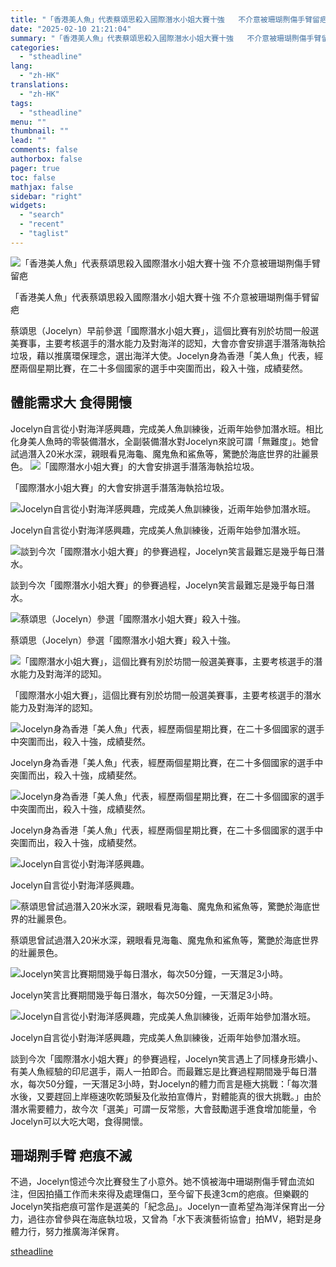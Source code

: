 ```yaml
---
title: "「香港美人魚」代表蔡頌思殺入國際潛水小姐大賽十強   不介意被珊瑚𠝹傷手臂留疤"
date: "2025-02-10 21:21:04"
summary: "「香港美人魚」代表蔡頌思殺入國際潛水小姐大賽十強   不介意被珊瑚𠝹傷手臂留疤       ..."
categories:
  - "stheadline"
lang:
  - "zh-HK"
translations:
  - "zh-HK"
tags:
  - "stheadline"
menu: ""
thumbnail: ""
lead: ""
comments: false
authorbox: false
pager: true
toc: false
mathjax: false
sidebar: "right"
widgets:
  - "search"
  - "recent"
  - "taglist"
---
```


![「香港美人魚」代表蔡頌思殺入國際潛水小姐大賽十強   不介意被珊瑚𠝹傷手臂留疤](https://image.stheadline.com/f/680p0/0x0/100/none/2800ded391e5468a95a19fe189404c3b/stheadline/inewsmedia/20250210/_2025021021151513763.jpg)

「香港美人魚」代表蔡頌思殺入國際潛水小姐大賽十強 不介意被珊瑚𠝹傷手臂留疤




蔡頌思（Jocelyn）早前參選「國際潛水小姐大賽」，這個比賽有別於坊間一般選美賽事，主要考核選手的潛水能力及對海洋的認知，大會亦會安排選手潛落海執拾垃圾，藉以推廣環保理念，選出海洋大使。Jocelyn身為香港「美人魚」代表，經歷兩個星期比賽，在二十多個國家的選手中突圍而出，殺入十強，成績斐然。

體能需求大 食得開懷
----------

Jocelyn自言從小對海洋感興趣，完成美人魚訓練後，近兩年始參加潛水班。相比化身美人魚時的零裝備潛水，全副裝備潛水對Jocelyn來說可謂「無難度」。她曾試過潛入20米水深，親眼看見海龜、魔鬼魚和鯊魚等，驚艷於海底世界的壯麗景色。
 ![「國際潛水小姐大賽」的大會安排選手潛落海執拾垃圾。](https://image.hkhl.hk/f/1024p0/0x0/100/none/7287479ede700220c32348d891963eaf/2025-02/IMG_2712.JPG)


「國際潛水小姐大賽」的大會安排選手潛落海執拾垃圾。



 ![Jocelyn自言從小對海洋感興趣，完成美人魚訓練後，近兩年始參加潛水班。](https://image.hkhl.hk/f/1024p0/0x0/100/none/31238560361d73c05f6b3bdf01d1fe9a/2025-02/IMG_2789.JPG)


Jocelyn自言從小對海洋感興趣，完成美人魚訓練後，近兩年始參加潛水班。



 ![談到今次「國際潛水小姐大賽」的參賽過程，Jocelyn笑言最難忘是幾乎每日潛水。](https://image.hkhl.hk/f/1024p0/0x0/100/none/57dea0de69920561c7cbe07508360850/2025-02/IMG_2801.JPG)


談到今次「國際潛水小姐大賽」的參賽過程，Jocelyn笑言最難忘是幾乎每日潛水。



 ![蔡頌思（Jocelyn）參選「國際潛水小姐大賽」殺入十強。](https://image.hkhl.hk/f/1024p0/0x0/100/none/f0dd765eb7eb10b74e3396667d71c4e7/2025-02/IMG_2828.JPG)


蔡頌思（Jocelyn）參選「國際潛水小姐大賽」殺入十強。



 ![「國際潛水小姐大賽」，這個比賽有別於坊間一般選美賽事，主要考核選手的潛水能力及對海洋的認知。](https://image.hkhl.hk/f/1024p0/0x0/100/none/f38093cd8ba23771b29537cb8fb9cafb/2025-02/IMG_2834.JPG)


「國際潛水小姐大賽」，這個比賽有別於坊間一般選美賽事，主要考核選手的潛水能力及對海洋的認知。



 ![Jocelyn身為香港「美人魚」代表，經歷兩個星期比賽，在二十多個國家的選手中突圍而出，殺入十強，成績斐然。](https://image.hkhl.hk/f/1024p0/0x0/100/none/f47e4e29c25791ed3aaa8812dc482a32/2025-02/IMG_3077.JPG)


Jocelyn身為香港「美人魚」代表，經歷兩個星期比賽，在二十多個國家的選手中突圍而出，殺入十強，成績斐然。



 ![Jocelyn身為香港「美人魚」代表，經歷兩個星期比賽，在二十多個國家的選手中突圍而出，殺入十強，成績斐然。](https://image.hkhl.hk/f/1024p0/0x0/100/none/10c29990738d838f95ad965519ecc370/2025-02/IMG_7961.JPG)


Jocelyn身為香港「美人魚」代表，經歷兩個星期比賽，在二十多個國家的選手中突圍而出，殺入十強，成績斐然。



 ![Jocelyn自言從小對海洋感興趣。](https://image.hkhl.hk/f/1024p0/0x0/100/none/ce40faee23533fd272b5213265803ead/2025-02/IMG_9864.JPG)


Jocelyn自言從小對海洋感興趣。



 ![蔡頌思曾試過潛入20米水深，親眼看見海龜、魔鬼魚和鯊魚等，驚艷於海底世界的壯麗景色。](https://image.hkhl.hk/f/1024p0/0x0/100/none/68c4f7b2a3f00e29562882413c059d0e/2025-02/WechatIMG201.jpg)


蔡頌思曾試過潛入20米水深，親眼看見海龜、魔鬼魚和鯊魚等，驚艷於海底世界的壯麗景色。



 ![Jocelyn笑言比賽期間幾乎每日潛水，每次50分鐘，一天潛足3小時。](https://image.hkhl.hk/f/1024p0/0x0/100/none/98712bd88efd52e010372142c8ed68da/2025-02/WechatIMG202.jpg)


Jocelyn笑言比賽期間幾乎每日潛水，每次50分鐘，一天潛足3小時。



 ![Jocelyn自言從小對海洋感興趣，完成美人魚訓練後，近兩年始參加潛水班。](https://image.hkhl.hk/f/1024p0/0x0/100/none/8b22eb53ef7b0f04a5ff743d5c7f13a4/2025-02/WechatIMG203.jpg)


Jocelyn自言從小對海洋感興趣，完成美人魚訓練後，近兩年始參加潛水班。




談到今次「國際潛水小姐大賽」的參賽過程，Jocelyn笑言遇上了同樣身形嬌小、有美人魚經驗的印尼選手，兩人一拍即合。而最難忘是比賽過程期間幾乎每日潛水，每次50分鐘，一天潛足3小時，對Jocelyn的體力而言是極大挑戰：「每次潛水後，又要趕回上岸極速吹乾頭髮及化妝拍宣傳片，對體能真的很大挑戰。」由於潛水需要體力，故今次「選美」可謂一反常態，大會鼓勵選手進食增加能量，令Jocelyn可以大吃大喝，食得開懷。

珊瑚𠝹手臂 疤痕不滅
----------

不過，Jocelyn憶述今次比賽發生了小意外。她不慎被海中珊瑚𠝹傷手臂血流如注，但因拍攝工作而未來得及處理傷口，至今留下長達3cm的疤痕。但樂觀的Jocelyn笑指疤痕可當作是選美的「紀念品」。Jocelyn一直希望為海洋保育出一分力，過往亦曾參與在海底執垃圾，又曾為「水下表演藝術協會」拍MV，絕對是身體力行，努力推廣海洋保育。

[stheadline](https://std.stheadline.com/realtime/article/2051963/即時-娛樂-香港美人魚-代表蔡頌思殺入國際潛水小姐大賽十強-不介意被珊瑚𠝹傷手臂留疤)
